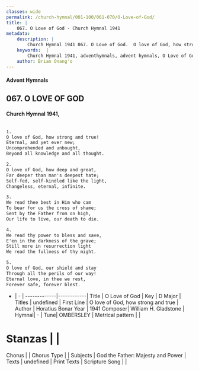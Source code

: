 ```yaml
---
classes: wide
permalink: /church-hymnal/001-100/061-070/O-Love-of-God/
title: |
    067. O Love of God - Church Hymnal 1941
metadata:
    description: |
        Church Hymnal 1941 067. O Love of God.  O love of God, how strong and true! Eternal, and yet ever new; Uncomprehended and unbought, Beyond all knowledge and all thought.  
    keywords:  |
        Church Hymnal 1941, adventhymnals, advent hymnals, O Love of God, O love of God, how strong and true. 
    author: Brian Onang'o
---
```


#### Advent Hymnals
## 067. O LOVE OF GOD
####  Church Hymnal 1941,

```txt

1.
O love of God, how strong and true!
Eternal, and yet ever new;
Uncomprehended and unbought,
Beyond all knowledge and all thought.

2.
O love of God, how deep and great,
Far deeper than man's deepest hate;
Self-fed, self-kindled like the light,
Changeless, eternal, infinite.

3.
We read thee best in Him who cam
To bear for us the cross of shame;
Sent by the Father from on high,
Our life to live, our death to die.

4.
We read thy power to bless and save,
E'en in the darkness of the grave;
Still more in resurrection light
We read the fullness of thy might.

5.
O love of God, our shield and stay
Through all the perils of our way!
Eternal love, in thee we rest,
Forever safe, forever blest.


```

- |   -  |
-------------|------------|
Title | O Love of God |
Key | D Major |
Titles | undefined |
First Line | O love of God, how strong and true |
Author | Horatius Bonar
Year | 1941
Composer| William H. Gladstone |
Hymnal|  - |
Tune| OMBERSLEY |
Metrical pattern | |
# Stanzas |  |
Chorus |  |
Chorus Type |  |
Subjects | God the Father: Majesty and Power |
Texts | undefined |
Print Texts | 
Scripture Song |  |
    

